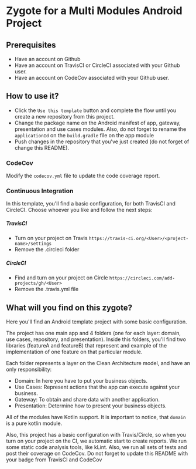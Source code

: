 # Zygote for a Multi Modules Android Project

## Prerequisites
- Have an account on Github
- Have an account on TravisCI or CircleCI associated with your Github user.
- Have an account on CodeCov associated with your Github user.

## How to use it?
- Click the `Use this template` button and complete the flow until you create a new repository from this project.
- Change the package name on the Android manifest of app, gateway, presentation and use cases modules.
Also, do not forget to rename the `applicationId` on the `build.gradle` file on the app module
- Push changes in the repository that you've just created (do not forget of change this README).

### CodeCov
Modify the `codecov.yml` file to update the code coverage report.

### Continuous Integration
In this template, you'll find a basic configuration, for both TravisCI and CircleCI. Choose whoever you like and follow the next steps:

##### TravisCI
- Turn on your project on Travis `https://travis-ci.org/<User>/<project-name>/settings`
- Remove the .circleci folder

##### CircleCI
- Find and turn on your project on Circle `https://circleci.com/add-projects/gh/<User>`
- Remove the .travis.yml file

## What will you find on this zygote?
Here you'll find an Android template project with some basic configuration.

The project has one main app and 4 folders (one for each layer: domain, use cases, repository, and presentation).
Inside this folders, you'll find two libraries (featureA and featureB) that represent and example of the implementation
of one feature on that particular module.

Each folder represents a layer on the Clean Architecture model, and have an only responsibility:
- Domain: In here you have to put your business objects.
- Use Cases: Represent actions that the app can execute against your business.
- Gateway: To obtain and share data with another application.
- Presentation: Determine how to present your business objects.

All of the modules have Kotlin support. It is important to notice, that `domain` is a pure kotlin module.

Also, this project has a basic configuration with Travis/Circle, so when you turn on your project on the CI, we automatic start to create reports.
We run some static code analysis tools, like kLint. Also, we run all sets of tests and post their coverage on CodeCov.
Do not forget to update this README with your badge from TravisCI and CodeCov
